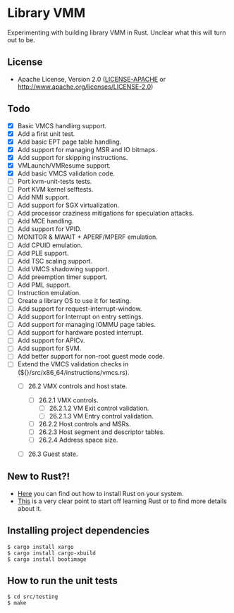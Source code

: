 # Library VMM

Experimenting with building library VMM in Rust. Unclear what this will turn out to be.

## License

 * Apache License, Version 2.0
   ([LICENSE-APACHE](LICENSE-APACHE) or http://www.apache.org/licenses/LICENSE-2.0)

## Todo

- [x] Basic VMCS handling support.
- [x] Add a first unit test.
- [x] Add basic EPT page table handling.
- [x] Add support for managing MSR and IO bitmaps.
- [x] Add support for skipping instructions.
- [x] VMLaunch/VMResume support.
- [x] Add basic VMCS validation code.
- [ ] Port kvm-unit-tests tests.
- [ ] Port KVM kernel selftests.
- [ ] Add NMI support.
- [ ] Add support for SGX virtualization.
- [ ] Add processor craziness mitigations for speculation attacks.
- [ ] Add MCE handling.
- [ ] Add support for VPID.
- [ ] MONITOR & MWAIT + APERF/MPERF emulation.
- [ ] Add CPUID emulation.
- [ ] Add PLE support.
- [ ] Add TSC scaling support.
- [ ] Add VMCS shadowing support.
- [ ] Add preemption timer support.
- [ ] Add PML support.
- [ ] Instruction emulation.
- [ ] Create a library OS to use it for testing.
- [ ] Add support for request-interrupt-window.
- [ ] Add support for Interrupt on entry settings.
- [ ] Add support for managing IOMMU page tables.
- [ ] Add support for hardware posted interrupt.
- [ ] Add support for APICv.
- [ ] Add support for SVM.
- [ ] Add better support for non-root guest mode code.
- [ ] Extend the VMCS validation checks in (${}/src/x86_64/instructions/vmcs.rs).
  - [ ] 26.2 VMX controls and host state.
    - [ ] 26.2.1 VMX controls.
      - [ ] 26.2.1.2 VM Exit control validation.
      - [ ] 26.2.1.3 VM Entry control validation.
    - [ ] 26.2.2 Host controls and MSRs.
    - [ ] 26.2.3 Host segment and descriptor tables.
    - [ ] 26.2.4 Address space size.
  - [ ] 26.3 Guest state.
  
  
  
## New to Rust?!
- [Here](https://www.rust-lang.org/tools/install) you can find out how to install Rust on your system.
- [This](https://www.rust-lang.org/learn) is a very clear point to start off learning Rust or to find more details about it.


## Installing project dependencies 
```
$ cargo install xargo
$ cargo install cargo-xbuild
$ cargo install bootimage
```

## How to run the unit tests
```
$ cd src/testing
$ make
```
